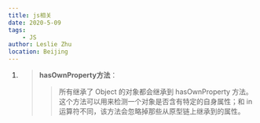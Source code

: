 ```yaml
---
title: js相关
date: 2020-5-09
tags: 
    - JS
author: Leslie Zhu
location: Beijing
---
```


1. > **hasOwnProperty方法**：
   >> 所有继承了 Object 的对象都会继承到 hasOwnProperty 方法。这个方法可以用来检测一个对象是否含有特定的自身属性；和 in 运算符不同，该方法会忽略掉那些从原型链上继承到的属性。 
